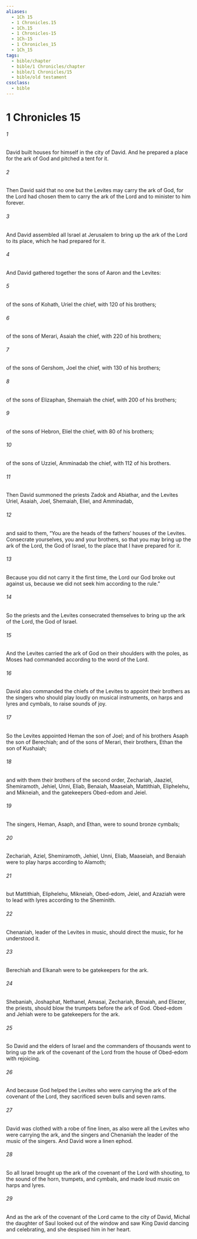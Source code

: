 ```yaml
---
aliases:
  - 1Ch 15
  - 1 Chronicles.15
  - 1Ch.15
  - 1 Chronicles-15
  - 1Ch-15
  - 1 Chronicles_15
  - 1Ch_15
tags:
  - bible/chapter
  - bible/1 Chronicles/chapter
  - bible/1 Chronicles/15
  - bible/old testament
cssclass:
  - bible
---
```


# 1 Chronicles 15

###### 1
David built houses for himself in the city of David. And he prepared a place for the ark of God and pitched a tent for it.
###### 2
Then David said that no one but the Levites may carry the ark of God, for the Lord had chosen them to carry the ark of the Lord and to minister to him forever.
###### 3
And David assembled all Israel at Jerusalem to bring up the ark of the Lord  to its place, which he had prepared for it.
###### 4
And David gathered together the sons of Aaron and the Levites:
###### 5
of the sons of Kohath, Uriel the chief, with 120 of his brothers;
###### 6
of the sons of Merari, Asaiah the chief, with 220 of his brothers;
###### 7
of the sons of Gershom, Joel the chief, with 130 of his brothers;
###### 8
of the sons of Elizaphan, Shemaiah the chief, with 200 of his brothers;
###### 9
of the sons of Hebron, Eliel the chief, with 80 of his brothers;
###### 10
of the sons of Uzziel, Amminadab the chief, with 112 of his brothers.
###### 11
Then David summoned the priests Zadok and Abiathar, and the Levites Uriel, Asaiah, Joel, Shemaiah, Eliel, and Amminadab,
###### 12
and said to them, “You are the heads of the fathers’ houses of the Levites. Consecrate yourselves, you and your brothers, so that you may bring up the ark of the Lord, the God of Israel, to the place that I have prepared for it.
###### 13
Because you did not carry it the first time, the Lord our God broke out against us, because we did not seek him according to the rule.”
###### 14
So the priests and the Levites consecrated themselves to bring up the ark of the Lord, the God of Israel.
###### 15
And the Levites carried the ark of God on their shoulders with the poles, as Moses had commanded according to the word of the Lord.
###### 16
David also commanded the chiefs of the Levites to appoint their brothers as the singers who should play loudly on musical instruments, on harps and lyres and cymbals, to raise sounds of joy.
###### 17
So the Levites appointed Heman the son of Joel; and of his brothers Asaph the son of Berechiah; and of the sons of Merari, their brothers, Ethan the son of Kushaiah;
###### 18
and with them their brothers of the second order, Zechariah, Jaaziel, Shemiramoth, Jehiel, Unni, Eliab, Benaiah, Maaseiah, Mattithiah, Eliphelehu, and Mikneiah, and the gatekeepers Obed-edom and Jeiel.
###### 19
The singers, Heman, Asaph, and Ethan, were to sound bronze cymbals;
###### 20
Zechariah, Aziel, Shemiramoth, Jehiel, Unni, Eliab, Maaseiah, and Benaiah were to play harps according to Alamoth;
###### 21
but Mattithiah, Eliphelehu, Mikneiah, Obed-edom, Jeiel, and Azaziah were to lead with lyres according to the Sheminith.
###### 22
Chenaniah, leader of the Levites in music, should direct the music, for he understood it.
###### 23
Berechiah and Elkanah were to be gatekeepers for the ark.
###### 24
Shebaniah, Joshaphat, Nethanel, Amasai, Zechariah, Benaiah, and Eliezer, the priests, should blow the trumpets before the ark of God. Obed-edom and Jehiah were to be gatekeepers for the ark.
###### 25
So David and the elders of Israel and the commanders of thousands went to bring up the ark of the covenant of the Lord from the house of Obed-edom with rejoicing.
###### 26
And because God helped the Levites who were carrying the ark of the covenant of the Lord, they sacrificed seven bulls and seven rams.
###### 27
David was clothed with a robe of fine linen, as also were all the Levites who were carrying the ark, and the singers and Chenaniah the leader of the music of the singers. And David wore a linen ephod.
###### 28
So all Israel brought up the ark of the covenant of the Lord with shouting, to the sound of the horn, trumpets, and cymbals, and made loud music on harps and lyres.
###### 29
And as the ark of the covenant of the Lord came to the city of David, Michal the daughter of Saul looked out of the window and saw King David dancing and celebrating, and she despised him in her heart.


